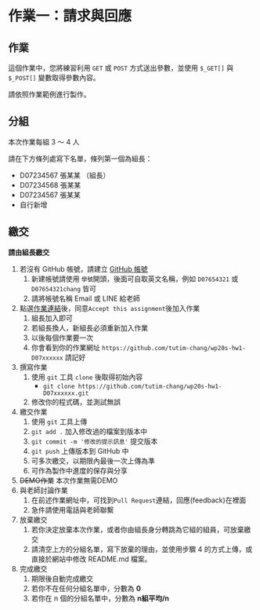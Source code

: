 # 作業一：請求與回應

## 作業

這個作業中，您將練習利用 ```GET``` 或 ```POST``` 方式送出參數，並使用 ```$_GET[]``` 與 ```$_POST[]``` 變數取得參數內容。

請依照作業範例進行製作。


## 分組

本次作業每組 3 ～ 4 人

請在下方條列處寫下名單，條列第一個為組長：

* D07234567 張某某 （組長）
* D07234568 張某某
* D07234567 張某某
* 自行新增


## 繳交

**請由組長繳交**

1. 若沒有 GitHub 帳號，請建立 [GitHub 帳號](https://github.com/join)
    1. 新建帳號請使用 ```學號```開頭，後面可自取英文名稱，例如 ```D07654321``` 或 ```D07654321chang``` 皆可
    2. 請將帳號名稱 Email 或 LINE 給老師
2. 點選[作業連結](https://classroom.github.com/a/LwUQ3-d8)後，同意```Accept this assignment```後加入作業
    1. 組長加入即可
    2. 若組長換人，新組長必須重新加入作業
    3. 以後每個作業要一次
    4. 你會看到你的作業網址 ```https://github.com/tutim-chang/wp20s-hw1-D07xxxxxx``` 請記好
3. 撰寫作業
    1. 使用 ```git``` 工具 ```clone``` 後取得初始內容
        * ```git clone https://github.com/tutim-chang/wp20s-hw1-D07xxxxxx.git```
    2. 修改你的程式碼，並測試無誤
4. 繳交作業
    1. 使用 ```git``` 工具上傳
    2. ```git add .``` 加入修改過的檔案到版本中
    3. ```git commit -m '修改的提示訊息'``` 提交版本
    4. ```git push``` 上傳版本到 GitHub 中
    5. 可多次繳交，以期限內最後一次上傳為準
    6. 可作為製作中進度的保存與分享
5. ~~DEMO作業~~ 本次作業無需DEMO
6. 與老師討論作業
    1. 在前述作業網址中，可找到```Pull Request```連結，回應(feedback)在裡面
    2. 急件請使用電話與老師聯繫
7. 放棄繳交
    1. 若你決定放棄本次作業，或者你由組長身分轉跳為它組的組員，可放棄繳交
    2. 請清空上方的分組名單，寫下放棄的理由，並使用步驟 4 的方式上傳，或直接於網站中修改 README.md 檔案。
8. 完成繳交
    1. 期限後自動完成繳交
    2. 若你不在任何分組名單中，分數為 __0__
    3. 若你在 n 個的分組名單中，分數為 __n組平均/n__
